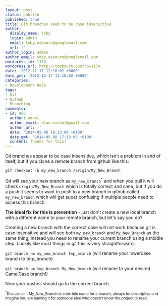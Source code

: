 ```yaml
---
layout: post
status: publish
published: true
title: Git branches seem to be case insensitive
author:
  display_name: Toby
  login: admin
  email: toby.osbourn@googlemail.com
  url: ''
author_login: admin
author_email: toby.osbourn@googlemail.com
wordpress_id: 1174
wordpress_url: http://tosbourn.com/?p=1174
date: '2012-12-17 12:18:02 +0000'
date_gmt: '2012-12-17 11:18:02 +0000'
categories:
- Development Help
tags:
- Git
- Github
- Branching
comments:
- id: 466
  author: amn41
  author_email: alan.nichol@gmail.com
  author_url: ''
  date: '2014-05-08 18:13:00 +0100'
  date_gmt: '2014-05-08 17:13:00 +0100'
  content: Thanks for this!
---
```

<p>Git branches appear to be case insensitive, which isn't a problem in and of itself, but if you clone a remote branch from github like this:</p>
<p><code>git checkout -b my_new_branch /origin/My_New_Branch</code></p>
<p>Git will see your new branch as <code>my_new_branch</code><sup>*</sup> and when you pull it will check <code>origin/My_New_Branch</code> which is totally correct and sane, but if you do a push it seems to want to push to a new branch in github called <code>my_new_branch</code> which will get super confusing if multiple people need to access this branch.</p>
<p><strong>The ideal fix for this is prevention</strong> - just don't create a new local branch with a different name to your remote branch, but let's say you do?</p>
<p>Creating a new branch with the correct case will not work because git is case insensitive and will see both <code>my_new_branch</code> and <code>My_New_Branch</code> as the same thing, instead you need to rename your current branch using a middle step. Luckily like most things in git this is very straightforward;</p>
<p><code>git branch -m my_new_branch tmp_branch</code> (will rename your lowercase branch to tmp_branch)</p>
<p><code>git branch -m tmp_branch My_New_Branch</code> (will rename to your desired CamelCase branch!)</p>
<p>Now your pushes should go to the correct branch.</p>
<p><small><sup>*</sup>Disclaimer - My_New_Branch is a terrible name for a branch, always be descriptive and imagine you are naming it for someone else who doesn't know the project to read.</small></p>
